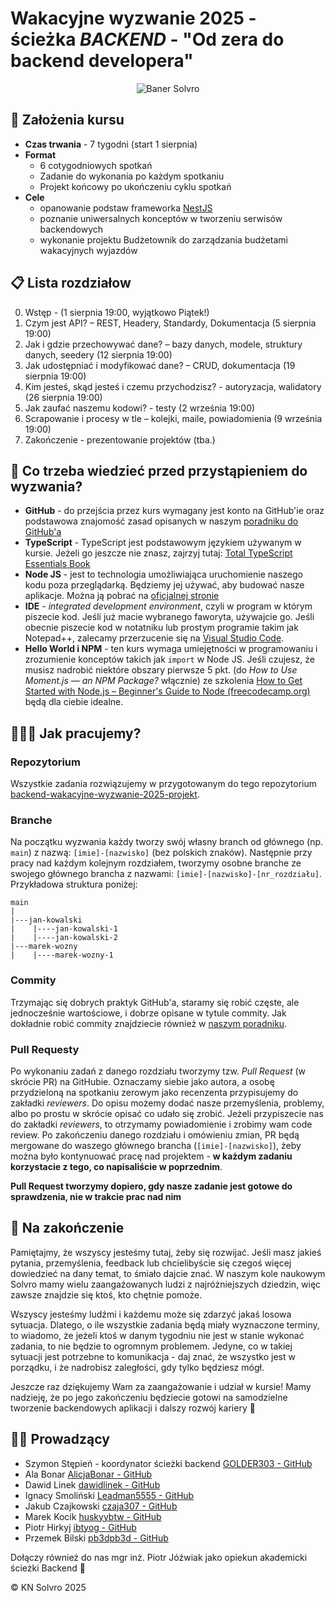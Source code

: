# Wakacyjne wyzwanie 2025 - ścieżka *BACKEND* - "Od zera do backend developera"

<p align="center">
  <img alt="Baner Solvro" src="https://github.com/user-attachments/assets/9ca8fd17-9e36-4a08-917d-54b0f3044002" />
</p>

## 🎯 Założenia kursu
- **Czas trwania** - 7 tygodni (start 1 sierpnia)
- **Format** 
  - 6 cotygodniowych spotkań
  - Zadanie do wykonania po każdym spotkaniu
  - Projekt końcowy po ukończeniu cyklu spotkań
- **Cele**
  - opanowanie podstaw frameworka [NestJS](https://nestjs.com/)
  - poznanie uniwersalnych konceptów w tworzeniu serwisów backendowych
  - wykonanie projektu Budżetownik do zarządzania budżetami wakacyjnych wyjazdów

## 📋 Lista rozdziałow
0. Wstęp - (1 sierpnia 19:00, wyjątkowo Piątek!)
1. Czym jest API? – REST, Headery, Standardy, Dokumentacja (5 sierpnia 19:00)
2. Jak i gdzie przechowywać dane? – bazy danych, modele, struktury danych, seedery (12 sierpnia 19:00)
3. Jak udostępniać i modyfikować dane? – CRUD, dokumentacja (19 sierpnia 19:00)
4. Kim jesteś, skąd jesteś i czemu przychodzisz? - autoryzacja, walidatory (26 sierpnia 19:00)
5. Jak zaufać naszemu kodowi? - testy (2 września 19:00)
6. Scrapowanie i procesy w tle – kolejki, maile, powiadomienia (9 września 19:00)
7. Zakończenie - prezentowanie projektów (tba.)

## 📖 Co trzeba wiedzieć przed przystąpieniem do wyzwania?
- **GitHub** - do przejścia przez kurs wymagany jest konto na GitHub'ie oraz podstawowa znajomość zasad opisanych w naszym [poradniku do GitHub'a](https://docs.solvro.pl/git-github/intro/1-intro/)
- **TypeScript** - TypeScript jest podstawowym językiem używanym w kursie. Jeżeli go jeszcze nie znasz, zajrzyj tutaj: [Total TypeScript Essentials Book](https://www.totaltypescript.com/books/total-typescript-essentials)
- **Node JS** - jest to technologia umożliwiająca uruchomienie naszego kodu poza przeglądarką. Będziemy jej używać, aby budować nasze aplikacje. Można ją pobrać na [oficjalnej stronie](https://nodejs.org/en/download)
- **IDE** - *integrated development environment*, czyli w program w którym piszecie kod. Jeśli już macie wybranego faworyta, używajcie go. Jeśli obecnie piszecie kod w notatniku lub prostym programie takim jak Notepad++, zalecamy przerzucenie się na [Visual Studio Code](https://code.visualstudio.com/).
- **Hello World i NPM** - ten kurs wymaga umiejętności w programowaniu i zrozumienie konceptów takich jak `import` w Node JS. Jeśli czujesz, że musisz nadrobić niektóre obszary pierwsze 5 pkt. (do *How to Use Moment.js — an NPM Package?* włącznie) ze szkolenia [How to Get Started with Node.js – Beginner's Guide to Node (freecodecamp.org)](https://www.freecodecamp.org/news/introduction-to-nodejs/) będą dla ciebie idealne.

## 👩🏻‍💻 Jak pracujemy?

### Repozytorium
Wszystkie zadania rozwiązujemy w przygotowanym do tego repozytorium [backend-wakacyjne-wyzwanie-2025-projekt](https://github.com/Solvro/backend-wakacyjne-wyzwanie-2025-projekt).

### Branche
Na początku wyzwania każdy tworzy swój własny branch od głównego (np. `main`) z nazwą: `[imie]-[nazwisko]` (bez polskich znaków). Następnie przy pracy nad każdym kolejnym rozdziałem, tworzymy osobne branche ze swojego głównego brancha z nazwami: `[imie]-[nazwisko]-[nr_rozdziału]`.
Przykładowa struktura poniżej:

```
main
|
|---jan-kowalski
|    |----jan-kowalski-1
|    |----jan-kowalski-2
|---marek-wozny
|    |----marek-wozny-1
```


### Commity
Trzymając się dobrych praktyk GitHub'a, staramy się robić częste, ale jednocześnie wartościowe, i dobrze opisane w tytule commity. Jak dokładnie robić commity znajdziecie również w [naszym poradniku](https://docs.solvro.pl/git-github/solvro#nazewnictwo-commit%C3%B3w).

### Pull Requesty
Po wykonaniu zadań z danego rozdziału tworzymy tzw. *Pull Request* (w skrócie PR) na GitHubie. Oznaczamy siebie jako autora, a osobę przydzieloną na spotkaniu zerowym jako recenzenta przypisujemy do zakładki *reviewers*.
Do opisu możemy dodać nasze przemyślenia, problemy, albo po prostu w skrócie opisać co udało się zrobić.
Jeżeli przypiszecie nas do zakładki *reviewers*, to otrzymamy powiadomienie i zrobimy wam code review.
Po zakończeniu danego rozdziału i omówieniu zmian, PR będą mergowane do waszego głównego brancha (`[imie]-[nazwisko]`),
żeby można było kontynuować pracę nad projektem - **w każdym zadaniu korzystacie z tego, co napisaliście w poprzednim**.

**Pull Request tworzymy dopiero, gdy nasze zadanie jest gotowe do sprawdzenia, nie w trakcie prac nad nim**

## 🏁 Na zakończenie
Pamiętajmy, że wszyscy jesteśmy tutaj, żeby się rozwijać. Jeśli masz jakieś pytania, przemyślenia, feedback lub chcielibyście się czegoś więcej dowiedzieć na dany temat, to śmiało dajcie znać. W naszym kole naukowym Solvro mamy wielu zaangażowanych ludzi z najróżniejszych dziedzin, więc zawsze znajdzie się ktoś, kto chętnie pomoże.

Wszyscy jesteśmy ludźmi i każdemu może się zdarzyć jakaś losowa sytuacja. Dlatego, o ile wszystkie zadania będą miały wyznaczone terminy, to wiadomo, że jeżeli ktoś w danym tygodniu nie jest w stanie wykonać zadania, to nie będzie to ogromnym problemem. Jedyne, co w takiej sytuacji jest potrzebne to komunikacja - daj znać, że wszystko jest w porządku, i że nadrobisz zaległości, gdy tylko będziesz mógł.

Jeszcze raz dziękujemy Wam za zaangażowanie i udział w kursie! Mamy nadzieję, że po jego zakończeniu będziecie gotowi na samodzielne tworzenie backendowych aplikacji i dalszy rozwój kariery 🚀

## 🧑‍💻 Prowadzący
- Szymon Stępień - koordynator ścieżki backend [GOLDER303 - GitHub](https://github.com/GOLDER303)
- Ala Bonar [AlicjaBonar - GitHub](https://github.com/AlicjaBonar)
- Dawid Linek [dawidlinek - GitHub](https://github.com/dawidlinek)
- Ignacy Smoliński [Leadman5555 - GitHub](https://github.com/Leadman5555)
- Jakub Czajkowski [czaja307 - GitHub](https://github.com/czaja307)
- Marek Kocik [huskyybtw - GitHub](https://github.com/huskyybtw)
- Piotr Hirkyj [ibtyog - GitHub](https://github.com/ibtyog)
- Przemek Bilski [pb3dpb3d - GitHub](https://github.com/pb3dpb3d)

Dołączy również do nas mgr inż. Piotr Jóźwiak jako opiekun akademicki ścieżki Backend 🎉

:copyright: KN Solvro 2025


